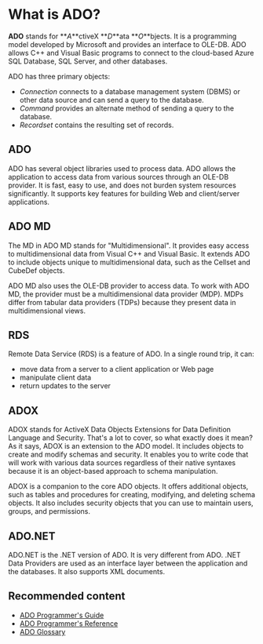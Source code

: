 # What is ADO?

**ADO** stands for **_A_**ctiveX **_D_**ata **_O_**bjects. It is a programming model developed by Microsoft and provides an interface to OLE-DB. ADO allows C++ and Visual Basic programs to connect to the cloud-based Azure SQL Database, SQL Server, and other databases.

ADO has three primary objects:
+ *Connection* connects to a database management system (DBMS) or other data source and can send a query to the database.
+ *Command* provides an alternate method of sending a query to the database.
+ *Recordset* contains the resulting set of records.

## ADO

ADO has several object libraries used to process data. ADO allows the application to access data from various sources through an OLE-DB provider. It is fast, easy to use, and does not burden system resources significantly. It supports key features for building Web and client/server applications.

## ADO MD

The MD in ADO MD stands for "Multidimensional". It provides easy access to multidimensional data from Visual C++ and Visual Basic. It extends ADO to include objects unique to multidimensional data, such as the Cellset and CubeDef objects. 

ADO MD also uses the OLE-DB provider to access data. To work with ADO MD, the provider must be a multidimensional data provider (MDP). MDPs differ from tabular data providers (TDPs) because they present data in multidimensional views.

## RDS

Remote Data Service (RDS) is a feature of ADO. In a single round trip, it can:
+ move data from a server to a client application or Web page
+ manipulate client data
+ return updates to the server

## ADOX

ADOX stands for ActiveX Data Objects Extensions for Data Definition Language and Security. That's a lot to cover, so what exactly does it mean? As it says, ADOX is an extension to the ADO model. It includes objects to create and modify schemas and security. It enables you to write code that will work with various data sources regardless of their native syntaxes because it is an object-based approach to schema manipulation.

ADOX is a companion to the core ADO objects. It offers additional objects, such as tables and procedures for creating, modifying, and deleting schema objects. It also includes security objects that you can use to maintain users, groups, and permissions.

## ADO.NET

ADO.NET is the .NET version of ADO. It is very different from ADO. .NET Data Providers are used as an interface layer between the application and the databases. It also supports XML documents.

## Recommended content

+ [ADO Programmer's Guide](https://learn.microsoft.com/en-us/sql/ado/guide/ado-programmer-s-guide?view=sql-server-ver16)
+ [ADO Programmer's Reference](https://learn.microsoft.com/en-us/sql/ado/reference/ado-programmer-s-reference?view=sql-server-ver16)
+ [ADO Glossary](https://learn.microsoft.com/en-us/sql/ado/ado-glossary?view=sql-server-ver16)